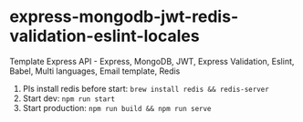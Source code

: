 # express-mongodb-jwt-redis-validation-eslint-locales
Template Express API - Express, MongoDB, JWT, Express Validation, Eslint, Babel, Multi languages, Email template, Redis

1. Pls install redis before start: `brew install redis && redis-server`
2. Start dev: `npm run start`
3. Start production: `npm run build && npm run serve`